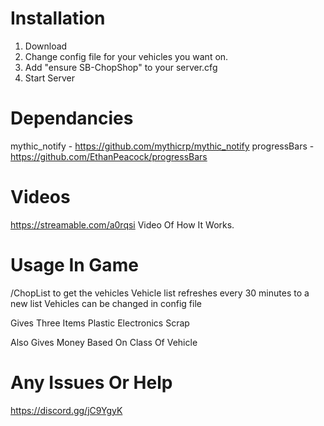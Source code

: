 
# Installation

1. Download 
2. Change config file for your vehicles you want on.
3. Add "ensure SB-ChopShop" to your server.cfg
4. Start Server 

# Dependancies 
mythic_notify - https://github.com/mythicrp/mythic_notify
progressBars - https://github.com/EthanPeacock/progressBars

# Videos 

https://streamable.com/a0rqsi Video Of How It Works.


# Usage In Game

/ChopList to get the vehicles 
Vehicle list refreshes every 30 minutes to a new list
Vehicles can be changed in config file

Gives Three Items
Plastic
Electronics
Scrap 

Also Gives Money Based On Class Of Vehicle

# Any Issues Or Help 

https://discord.gg/jC9YgyK

